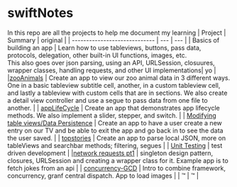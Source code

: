 # swiftNotes

In this repo are all the projects to help me document my learning 
| Project | Summary | original |
| ----------------------------- | --- | --- |
| Basics of building an app | Learn how to use tableviews, buttons, pass data, protocols, delegation, other built-in UI functions, images, etc.<br> This also goes over json parsing, using an API, URLSession, closuures, wrapper classes, handling requests, and other UI implementations| yo |
|<a href="https://github.com/chakane3/swiftNotes/tree/main/Pursuit-UIKit/Unit2/zooAnimals">zooAnimals</a> | Create an app to view our zoo animal data in 3 different ways. One in a basic tableview subtitle cell, another, in a custom tableview cell, and lastly a tableview with custom cells that are in sections. We also create a detail view controller and use a segue to pass data from one file to another. |
| <a href="https://github.com/chakane3/swiftNotes/tree/main/Pursuit-UIKit/Unit2/appLifeCycle">appLifeCycle</a>  | Create an app that demonstrates app lifecycle methods. We also implement a slider, stepper, and switch. |
| <a href="https://github.com/chakane3/swiftNotes/tree/main/Pursuit-UIKit/Unit2/scheduler">Modifying table views/Data Persistence</a> | Create an app to have a user create a new entry on our TV and be able to exit the app and go back in to see the data the user saved. |
| <a href="https://github.com/chakane3/swiftNotes/tree/main/Pursuit-UIKit/Unit2/stories">topstories</a> | Create an app to parse local JSON, more on tableViews and searchbar methods; filtering, segues | 
| <a href="https://github.com/chakane3/swiftNotes/tree/main/Pursuit-UIKit/Unit2/tdd">Unit Testing</a> | test driven development |
|<a href="https://github.com/chakane3/swiftNotes/tree/main/Pursuit-UIKit/Unit2/getR">network requests pt1</a> | singleton design pattern, closures, URLSession and creating a wrapper class for it. Example app is to fetch jokes from an api |
| <a href="https://github.com/chakane3/swiftNotes/tree/main/Pursuit-UIKit/Unit2/concurrency">concurrency-GCD</a> | Intro to combine framework, concurrency, granf central dispatch. App to load images |
| ™ | ™ |
